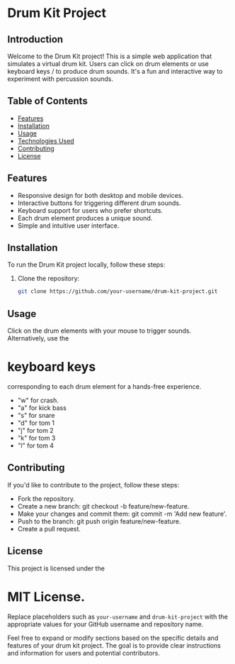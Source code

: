 # Drum Kit Project

## Introduction

Welcome to the Drum Kit project! This is a simple web application that simulates a virtual drum kit. Users can click on drum elements or use keyboard keys / to produce drum sounds. It's a fun and interactive way to experiment with percussion sounds.

## Table of Contents

- [Features](#features)
- [Installation](#installation)
- [Usage](#usage)
- [Technologies Used](#technologies-used)
- [Contributing](#contributing)
- [License](#license)

## Features

- Responsive design for both desktop and mobile devices.
- Interactive buttons for triggering different drum sounds.
- Keyboard support for users who prefer shortcuts.
- Each drum element produces a unique sound.
- Simple and intuitive user interface.

## Installation

To run the Drum Kit project locally, follow these steps:

1. Clone the repository:
   ```bash
   git clone https://github.com/your-username/drum-kit-project.git
   ```

## Usage

Click on the drum elements with your mouse to trigger sounds.
Alternatively, use the <h1> keyboard keys </h1> corresponding to each drum element for a hands-free experience.
- "w" for crash.
- "a" for kick bass
- "s" for snare
- "d" for tom 1
- "j" for tom 2
- "k" for tom 3
- "l" for tom 4

## Contributing

If you'd like to contribute to the project, follow these steps:

- Fork the repository.
- Create a new branch: git checkout -b feature/new-feature.
- Make your changes and commit them: git commit -m 'Add new feature'.
- Push to the branch: git push origin feature/new-feature.
- Create a pull request.
 
## License
This project is licensed under the <h1> MIT License.</h1>

Replace placeholders such as `your-username` and `drum-kit-project` with the appropriate values for your GitHub username and repository name.

Feel free to expand or modify sections based on the specific details and features of your drum kit project. The goal is to provide clear instructions and information for users and potential contributors.

